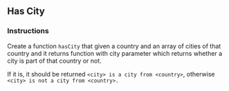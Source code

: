 ## Has City

### Instructions

Create a function `hasCity` that given a country and an array of cities
of that country and it returns function with city parameter which returns 
whether a city is part of that country or not.

If it is, it should be returned `<city> is a city from <country>`, otherwise
`<city> is not a city from <country>.`
